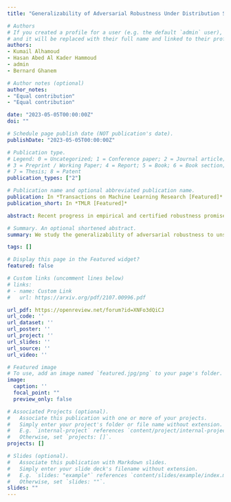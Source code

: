 ```yaml
---
title: "Generalizability of Adversarial Robustness Under Distribution Shifts"

# Authors
# If you created a profile for a user (e.g. the default `admin` user), write the username (folder name) here 
# and it will be replaced with their full name and linked to their profile.
authors:
- Kumail Alhamoud
- Hasan Abed Al Kader Hammoud 
- admin
- Bernard Ghanem

# Author notes (optional)
author_notes:
- "Equal contribution"
- "Equal contribution"

date: "2023-05-05T00:00:00Z"
doi: ""

# Schedule page publish date (NOT publication's date).
publishDate: "2023-05-05T00:00:00Z"

# Publication type.
# Legend: 0 = Uncategorized; 1 = Conference paper; 2 = Journal article;
# 3 = Preprint / Working Paper; 4 = Report; 5 = Book; 6 = Book section;
# 7 = Thesis; 8 = Patent
publication_types: ["2"]

# Publication name and optional abbreviated publication name.
publication: In *Transactions on Machine Learning Research [Featured]*
publication_short: In *TMLR [Featured]*

abstract: Recent progress in empirical and certified robustness promises to deliver reliable and deployable Deep Neural Networks (DNNs). Despite that success, most existing evaluations of DNN robustness have been done on images sampled from the same distribution that the model was trained on. Yet, in the real world, DNNs may be deployed in dynamic environments that exhibit significant distribution shifts. In this work, we take a first step towards thoroughly investigating the interplay between empirical and certified adversarial robustness on one hand and domain generalization on another. To do so, we train robust models on multiple domains and evaluate their accuracy and robustness on an unseen domain. We observe that (1) both empirical and certified robustness generalize to unseen domains, and (2) the level of generalizability does not correlate well with input visual similarity, measured by the FID between source and target domains. We also extend our study to cover a real-world medical application, in which adversarial augmentation enhances both the robustness and generalization accuracy in unseen domains.

# Summary. An optional shortened abstract.
summary: We study the generalizability of adversarial robustness to unseen domains.

tags: []

# Display this page in the Featured widget?
featured: false

# Custom links (uncomment lines below)
# links:
# - name: Custom Link
#   url: https://arxiv.org/pdf/2107.00996.pdf

url_pdf: https://openreview.net/forum?id=XNFo3dQiCJ
url_code: ''
url_dataset: ''
url_poster: ''
url_project: ''
url_slides: ''
url_source: ''
url_video: ''

# Featured image
# To use, add an image named `featured.jpg/png` to your page's folder. 
image:
  caption: ''
  focal_point: ""
  preview_only: false

# Associated Projects (optional).
#   Associate this publication with one or more of your projects.
#   Simply enter your project's folder or file name without extension.
#   E.g. `internal-project` references `content/project/internal-project/index.md`.
#   Otherwise, set `projects: []`.
projects: []

# Slides (optional).
#   Associate this publication with Markdown slides.
#   Simply enter your slide deck's filename without extension.
#   E.g. `slides: "example"` references `content/slides/example/index.md`.
#   Otherwise, set `slides: ""`.
slides: ""
---
```




